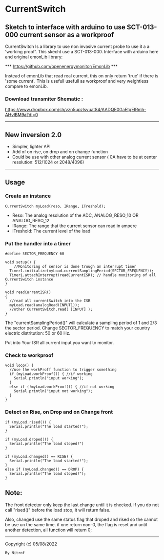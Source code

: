 # CurrentSwitch
## Sketch to interface with arduino to use SCT-013-000 current sensor as a workproof


CurrentSwitch Is a library to use non invasive current probe to use it a a 'working proof'. 
This skecht use a SCT-013-000. Interface with arduino here and original emonLib library:

***  https://github.com/openenergymonitor/EmonLib  ***

Instead of emonLib that read real current, this on only return 'true' if there is 'some current'. 
This is usefull usefull as workproof and very weightless compare to emonLib.

### Download transmiter Shematic : 

https://www.dropbox.com/sh/vzn5upzlsvuat84/AADQE0GaEtgEIRmh-AHvIBM9a?dl=0

***

## New inversion 2.0

- Simpler, lighter API
- Add of on rise, on drop and on change function
- Could be use with other analog current sensor ( 0A have to be at center resolution: 512/1024 or 2048/4096)

***

## Usage

### Create an instance

````
CurrentSwitch myLoad(reso, IRange, ITreshold);
````

- Reso: The analog resolution of the ADC, ANALOG_RESO_10 OR ANALOG_RESO_12
- IRange: The range that the current sensor can read in ampere
- ITreshold: The current level of the load

### Put the handler into a timer
````
#define SECTOR_FREQUENCY 60

void setup() {
    //Monitoring of sensor is done trough an interrupt timer
  Timer1.initialize(myLoad.currentSamplingPeriod(SECTOR_FREQUENCY));
  Timer1.attachInterrupt(readCurrentISR); // handle monitoring of all CurrentSwitch instance
}

void readCurrentISR()
{
  //read all currentSwitch into the ISR
  myLoad.read(analogRead(INPUT1));
  //other CurrentSwitch.read( [INPUT] );
}
````

The "currentSamplingPeriod()" will calculate a sampling period of 1 and 2/3 the sector period. 
Change SECTOR_FREQUENCY to match your country electric distritution: 50 or 60 Hz.

Put into Your ISR all current input you want to monitor.

### Check to workproof
````
void loop() {
  //use the workProff function to trigger something
  if (myLoad.workProof()) { //if working
    Serial.println("input working");
  }
  else if (!myLoad.workProof()) { //if not working
    Serial.println("input not working");
  }
}
````

### Detect on Rise, on Drop and on Change front
````
if (myLoad.rised()) {
  Serial.println("The load started!");
}

if (myLoad.droped()) {
  Serial.println("The load stoped!")
}

if (myLoad.changed() == RISE) {
  Serial.println("The load started!");
}
else if (myLoad.changed() == DROP) {
  Serial.println("The load stoped!");
}
````

## Note:
The front detector only keep the last change until it is checked. If you do not call "rised()" before the load stop, it will return false.

Also, changed use the same status flag that droped and rised so the cannot be use un the same time. if one return non-0, the flag is reset and until another detection, all function will return 0;

***


  Copyright (c) 05/08/2022

    By Nitrof
